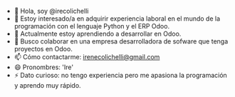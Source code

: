 
- 👋 Hola, soy @irecolichelli
- 👀 Estoy interesado/a en adquirir experiencia laboral en el mundo de la programación con el lenguaje Python y el ERP Odoo.
- 🌱 Actualmente estoy aprendiendo a desarrollar en Odoo.
- 💞️ Busco colaborar en una empresa desarrolladora de sofware que tenga proyectos en Odoo.
- 📫 Cómo contactarme: irenecolichelli@gmail.com
- 😄 Pronombres: 'Ire'
- ⚡ Dato curioso: no tengo experiencia pero me apasiona la programación y aprendo muy rápido. 


<!---
irecolichelli/irecolichelli is a ✨ special ✨ repository because its `README.md` (this file) appears on your GitHub profile.
You can click the Preview link to take a look at your changes.
--->
